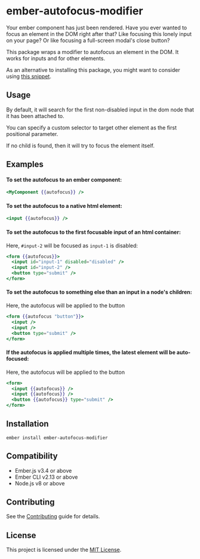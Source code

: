 ember-autofocus-modifier
==============================================================================

Your ember component has just been rendered. Have you ever wanted to focus an
element in the DOM right after that? Like focusing this lonely input on your
page? Or like focusing a full-screen modal's close button?

This package wraps a modifier to autofocus an element in the DOM. It works for
inputs and for other elements.

As an alternative to installing this package, you might want to consider using
[this snippet](https://github.com/qonto/ember-autofocus-modifier/blob/v0.0.1/addon/modifiers/autofocus.js).


Usage
------------------------------------------------------------------------------

By default, it will search for the first non-disabled input in the dom node that it has been attached to.

You can specify a custom selector to target other element as the first positional parameter.

If no child is found, then it will try to focus the element itself.

## Examples

#### To set the autofocus to an ember component:

```handlebars
<MyComponent {{autofocus}} />
```

#### To set the autofocus to a native html element:

```handlebars
<input {{autofocus}} />
```

#### To set the autofocus to the first focusable input of an html container:

Here, `#input-2` will be focused as `input-1` is disabled:

```handlebars
<form {{autofocus}}>
  <input id="input-1" disabled="disabled" />
  <input id="input-2" />
  <button type="submit" />
</form>
```

#### To set the autofocus to something else than an input in a node's children:

Here, the autofocus will be applied to the button

```handlebars
<form {{autofocus "button"}}>
  <input />
  <input />
  <button type="submit" />
</form>
```

#### If the autofocus is applied multiple times, the latest element will be auto-focused:

Here, the autofocus will be applied to the button

```handlebars
<form>
  <input {{autofocus}} />
  <input {{autofocus}} />
  <button {{autofocus}} type="submit" />
</form>
```


Installation
------------------------------------------------------------------------------

```
ember install ember-autofocus-modifier
```


Compatibility
------------------------------------------------------------------------------

* Ember.js v3.4 or above
* Ember CLI v2.13 or above
* Node.js v8 or above


Contributing
------------------------------------------------------------------------------

See the [Contributing](CONTRIBUTING.md) guide for details.


License
------------------------------------------------------------------------------

This project is licensed under the [MIT License](LICENSE.md).
